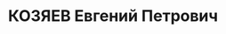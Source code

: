 ---
title: КОЗЯЕВ Евгений Петрович
description: Род. в 1902, член ВКП(б) с 1932. Начальник продснабжения 254-го стрелкового
  полка 85-й стрелковой дивизии, ст. лейтенант. Арестован 25.08.1937. Приговорен к
  ВМН 28.12.1937. Расстрелян 28.12.1937
---